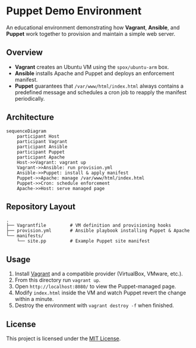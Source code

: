 # Puppet Demo Environment

An educational environment demonstrating how **Vagrant**, **Ansible**, and **Puppet** work together to provision and maintain a simple web server.

## Overview
- **Vagrant** creates an Ubuntu VM using the `spox/ubuntu-arm` box.
- **Ansible** installs Apache and Puppet and deploys an enforcement manifest.
- **Puppet** guarantees that `/var/www/html/index.html` always contains a predefined message and schedules a cron job to reapply the manifest periodically.

## Architecture
```mermaid
sequenceDiagram
    participant Host
    participant Vagrant
    participant Ansible
    participant Puppet
    participant Apache
    Host->>Vagrant: vagrant up
    Vagrant->>Ansible: run provision.yml
    Ansible->>Puppet: install & apply manifest
    Puppet->>Apache: manage /var/www/html/index.html
    Puppet->>Cron: schedule enforcement
    Apache->>Host: serve managed page
```

## Repository Layout
```text
.
├── Vagrantfile         # VM definition and provisioning hooks
├── provision.yml       # Ansible playbook installing Puppet & Apache
└── manifests/
    └── site.pp         # Example Puppet site manifest
```

## Usage
1. Install [Vagrant](https://www.vagrantup.com/) and a compatible provider (VirtualBox, VMware, etc.).
2. From this directory run `vagrant up`.
3. Open `http://localhost:8080/` to view the Puppet-managed page.
4. Modify `index.html` inside the VM and watch Puppet revert the change within a minute.
5. Destroy the environment with `vagrant destroy -f` when finished.

## License
This project is licensed under the [MIT License](LICENSE).
